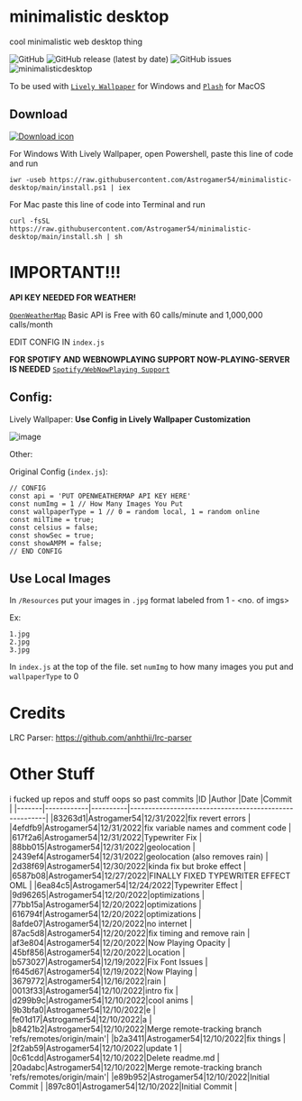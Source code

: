
# minimalistic desktop
cool minimalistic web desktop thing

![GitHub](https://img.shields.io/github/license/Astrogamer54/minimalistic-desktop)
![GitHub release (latest by date)](https://img.shields.io/github/v/release/Astrogamer54/minimalistic-desktop)
![GitHub issues](https://img.shields.io/github/issues-raw/Astrogamer54/minimalistic-desktop)
![minimalisticdesktop](https://user-images.githubusercontent.com/78519393/210159265-4d1c10fc-436a-4865-9ff3-86f848a65707.gif)

To be used with [`Lively Wallpaper`](https://rocksdanister.github.io/lively/) for Windows and [`Plash`](https://github.com/sindresorhus/Plash) for MacOS

## Download
[![Download icon](https://img.shields.io/badge/dynamic/json?color=brightgreen&label=Download&query=$.tag_name&url=https://api.github.com/repos/Astrogamer54/minimalistic-desktop/releases/latest&style=for-the-badge)](https://github.com/Astrogamer54/minimalistic-desktop/archive/refs/tags/v1.1.2.zip)

For Windows With Lively Wallpaper, open Powershell, paste this line of code and run

```iwr -useb https://raw.githubusercontent.com/Astrogamer54/minimalistic-desktop/main/install.ps1 | iex```

For Mac paste this line of code into Terminal and run

```curl -fsSL https://raw.githubusercontent.com/Astrogamer54/minimalistic-desktop/main/install.sh | sh```

# IMPORTANT!!!
**API KEY NEEDED FOR WEATHER!**

[`OpenWeatherMap`](https://openweathermap.org/price)
Basic API is Free with 60 calls/minute  and 1,000,000 calls/month

EDIT CONFIG IN `index.js`

**FOR SPOTIFY AND WEBNOWPLAYING SUPPORT NOW-PLAYING-SERVER IS NEEDED**
[`Spotify/WebNowPlaying Support`](https://github.com/Astrogamer54/now-playing-server)

## Config:

Lively Wallpaper:
**Use Config in Lively Wallpaper Customization**

![image](https://user-images.githubusercontent.com/78519393/210194436-b2e00e25-5a58-4292-ab87-0148670b8b41.png)


Other:

Original Config (`index.js`):
```
// CONFIG
const api = 'PUT OPENWEATHERMAP API KEY HERE'
const numImg = 1 // How Many Images You Put
const wallpaperType = 1 // 0 = random local, 1 = random online
const milTime = true;
const celsius = false;
const showSec = true;
const showAMPM = false;
// END CONFIG
```

## Use Local Images
In `/Resources` put your images in `.jpg` format labeled from 1 - <no. of imgs>

Ex:
```
1.jpg
2.jpg
3.jpg
```
In `index.js` at the top of the file. set `numImg` to how many images you put and `wallpaperType` to 0

# Credits

LRC Parser: https://github.com/anhthii/lrc-parser

# Other Stuff


i fucked up repos and stuff oops so
past commits
|ID     |Author      |Date      |Commit                                                 |
|-------|------------|----------|-------------------------------------------------------|
|83263d1|Astrogamer54|12/31/2022|fix revert errors                                      |
|4efdfb9|Astrogamer54|12/31/2022|fix variable names and comment code                    |
|617f2a6|Astrogamer54|12/31/2022|Typewriter Fix                                         |
|88bb015|Astrogamer54|12/31/2022|geolocation                                            |
|2439ef4|Astrogamer54|12/31/2022|geolocation (also removes rain)                        |
|2d38f69|Astrogamer54|12/30/2022|kinda fix but broke effect                             |
|6587b08|Astrogamer54|12/27/2022|FINALLY FIXED TYPEWRITER EFFECT OML                    |
|6ea84c5|Astrogamer54|12/24/2022|Typewriter Effect                                      |
|9d96265|Astrogamer54|12/20/2022|optimizations                                          |
|77bb15a|Astrogamer54|12/20/2022|optimizations                                          |
|616794f|Astrogamer54|12/20/2022|optimizations                                          |
|8afde07|Astrogamer54|12/20/2022|no internet                                            |
|87ac5d8|Astrogamer54|12/20/2022|fix timing and remove rain                             |
|af3e804|Astrogamer54|12/20/2022|Now Playing Opacity                                    |
|45bf856|Astrogamer54|12/20/2022|Location                                               |
|b573027|Astrogamer54|12/19/2022|Fix Font Issues                                        |
|f645d67|Astrogamer54|12/19/2022|Now Playing                                            |
|3679772|Astrogamer54|12/16/2022|rain                                                   |
|0013f33|Astrogamer54|12/10/2022|intro fix                                              |
|d299b9c|Astrogamer54|12/10/2022|cool anims                                             |
|9b3bfa0|Astrogamer54|12/10/2022|e                                                      |
|fe01d17|Astrogamer54|12/10/2022|a                                                      |
|b8421b2|Astrogamer54|12/10/2022|Merge remote-tracking branch 'refs/remotes/origin/main'|
|b2a3411|Astrogamer54|12/10/2022|fix things                                             |
|2f2ab59|Astrogamer54|12/10/2022|update 1                                               |
|0c61cdd|Astrogamer54|12/10/2022|Delete readme.md                                       |
|20adabc|Astrogamer54|12/10/2022|Merge remote-tracking branch 'refs/remotes/origin/main'|
|e89b952|Astrogamer54|12/10/2022|Initial Commit                                         |
|897c801|Astrogamer54|12/10/2022|Initial Commit                                         |
